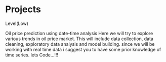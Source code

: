 # Projects
Level(Low)


Oil price prediction using date-time analysis
Here we will try to explore various trends in oil price market.
This will include data collection, data cleaning, exploratory data analysis and model building.
since we will be working with real time data i suggest you to have some prior knowledge of time series.
lets Code...!!!
